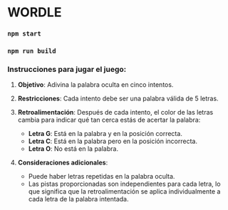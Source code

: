 # WORDLE

### `npm start`

### `npm run build`

### Instrucciones para jugar el juego:

1. **Objetivo**: Adivina la palabra oculta en cinco intentos.

2. **Restricciones**: Cada intento debe ser una palabra válida de 5 letras.

3. **Retroalimentación**: Después de cada intento, el color de las letras cambia para indicar qué tan cerca estás de acertar la palabra:
   - **Letra G**: Está en la palabra y en la posición correcta.
   - **Letra C**: Está en la palabra pero en la posición incorrecta.
   - **Letra O**: No está en la palabra.

4. **Consideraciones adicionales**: 
   - Puede haber letras repetidas en la palabra oculta.
   - Las pistas proporcionadas son independientes para cada letra, lo que significa que la retroalimentación se aplica individualmente a cada letra de la palabra intentada.
